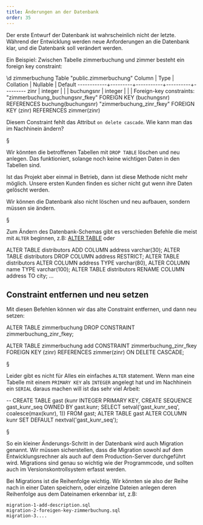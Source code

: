 ```yaml
---
title: Änderungen an der Datenbank
order: 35
---
```


Der erste Entwurf der Datenbank ist wahrscheinlich nicht der letzte.
Während der Entwicklung werden neue Anforderungen an die Datenbank
klar, und die Datenbank soll verändert werden.

Ein Beispiel:  Zwischen Tabelle zimmerbuchung und zimmer besteht ein
foreign key constraint:

<sql caption="ein foreign key constraint">
 \d zimmerbuchung
             Table "public.zimmerbuchung"
   Column   |  Type   | Collation | Nullable | Default
------------+---------+-----------+----------+---------
 zinr       | integer |           |          |
 buchungsnr | integer |           |          |
Foreign-key constraints:
    "zimmerbuchung_buchungsnr_fkey" FOREIGN KEY (buchungsnr) REFERENCES buchung(buchungsnr)
    "zimmerbuchung_zinr_fkey" FOREIGN KEY (zinr) REFERENCES zimmer(zinr)
</sql>

Diesem Constraint fehlt das Attribut `on delete cascade`. Wie kann man
das im Nachhinein ändern?


§

Wir könnten die betroffenen Tabellen mit `DROP TABLE` löschen
und neu anlegen.  Das funktioniert, solange noch keine wichtigen
Daten in den Tabellen sind.

Ist das Projekt aber einmal in Betrieb, dann ist diese Methode
nicht mehr möglich.  Unsere ersten Kunden finden es sicher nicht
gut wenn ihre Daten gelöscht werden.

Wir können die Datenbank also nicht löschen und neu aufbauen,
sondern müssen sie ändern.

§

Zum Ändern des Datenbank-Schemas gibt es verschieden Befehle die meist mit `ALTER`
beginnen, z.B: [ALTER TABLE](https://www.postgresql.org/docs/11/sql-altertable.html)
oder 

<sql>
ALTER TABLE distributors ADD COLUMN address varchar(30);
ALTER TABLE distributors DROP COLUMN address RESTRICT;
ALTER TABLE distributors
    ALTER COLUMN address TYPE varchar(80),
    ALTER COLUMN name TYPE varchar(100);
ALTER TABLE distributors RENAME COLUMN address TO city;
...
</sql>



## Constraint entfernen und neu setzen

Mit diesen Befehlen können wir das alte Constraint entfernen,
und dann neu setzen:

<sql>
ALTER TABLE zimmerbuchung
DROP CONSTRAINT zimmerbuchung_zinr_fkey;

ALTER TABLE zimmerbuchung
add CONSTRAINT zimmerbuchung_zinr_fkey
FOREIGN KEY (zinr) 
REFERENCES zimmer(zinr)
ON DELETE CASCADE;
</sql>

§

Leider gibt es nicht für Alles ein einfaches `ALTER` statement.
Wenn man eine Tabelle mit einem `PRIMARY KEY` als `INTEGER` angelegt hat
und im Nachhinein ein `SERIAL` daraus machen will ist das sehr viel Arbeit:


<sql>
-- CREATE TABLE gast (kunr INTEGER PRIMARY KEY, 
CREATE SEQUENCE gast_kunr_seq OWNED BY gast.kunr;
SELECT setval('gast_kunr_seq', coalesce(max(kunr), 1)) FROM gast;
ALTER TABLE gast ALTER COLUMN kunr SET DEFAULT nextval('gast_kunr_seq');
</sql>


§

So ein kleiner Änderungs-Schritt in der Datenbank wird auch Migration genannt.
Wir müssen sicherstellen, dass die Migration sowohl auf dem Entwicklungsrechner
als auch auf dem Production-Server durchgeführt wird.
Migrations sind genau so wichtig
wie der Programmcode, und sollten auch im Versionskontrollsystem erfasst werden.

Bei Migrations ist die Reihenfolge wichtig.  Wir könnten sie
also der Reihe nach in einer Daten speichern, oder einzelne Dateien anlegen
deren Reihenfolge aus dem Dateinamen erkennbar ist, z.B:


```
migration-1-add-description.sql
migration-2-foreigen-key-zimmerbuchung.sql
migration-3....
```


